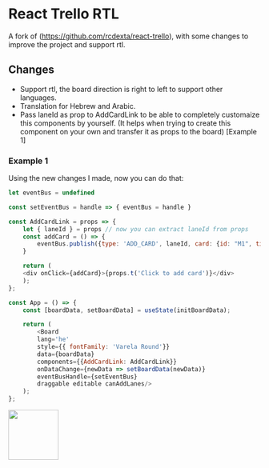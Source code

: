 # React Trello RTL

A fork of (https://github.com/rcdexta/react-trello), with some changes to improve the project and support rtl.

## Changes

<ul>
  <li>Support rtl, the board direction is right to left to support other languages.</li>
  <li>Translation for Hebrew and Arabic.</li>
  <li>Pass laneId as prop to AddCardLink to be able to completely customaize this components by yourself. (It helps when trying to create this component on your own and transfer it as props to the board) [Example 1]
</ul>

### Example 1

Using the new changes I made, now you can do that:

```javascript
let eventBus = undefined

const setEventBus = handle => { eventBus = handle }

const AddCardLink = props => {
    let { laneId } = props // now you can extract laneId from props
    const addCard = () => {
        eventBus.publish({type: 'ADD_CARD', laneId, card: {id: "M1", title: "Buy Milk", label: "15 mins", description: "Also set reminder"}})
    }

    return (
    <div onClick={addCard}>{props.t('Click to add card')}</div>
    );
};

const App = () => {
    const [boardData, setBoardData] = useState(initBoardData);

    return (
        <Board 
        lang='he' 
        style={{ fontFamily: 'Varela Round'}} 
        data={boardData} 
        components={{AddCardLink: AddCardLink}}
        onDataChange={newData => setBoardData(newData)} 
        eventBusHandle={setEventBus}
        draggable editable canAddLanes/>
    );
};
```

<a href="meep.co.il"><img src="https://www.meep.co.il/wp-content/uploads/2020/03/MEEP_LOGO.png" width="100px;" alt=""/></a>
